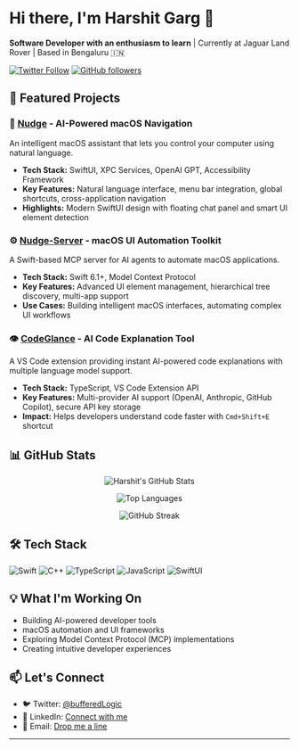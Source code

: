 # Hi there, I'm Harshit Garg 👋

**Software Developer with an enthusiasm to learn** | Currently at Jaguar Land Rover | Based in Bengaluru 🇮🇳

[![Twitter Follow](https://img.shields.io/twitter/follow/bufferedLogic?style=social)](https://twitter.com/bufferedLogic)
[![GitHub followers](https://img.shields.io/github/followers/haarshitgarg?style=social)](https://github.com/haarshitgarg)

## 🚀 Featured Projects

### 🤖 [Nudge](https://github.com/haarshitgarg/Nudge_macOS) - AI-Powered macOS Navigation
An intelligent macOS assistant that lets you control your computer using natural language.

- **Tech Stack:** SwiftUI, XPC Services, OpenAI GPT, Accessibility Framework
- **Key Features:** Natural language interface, menu bar integration, global shortcuts, cross-application navigation
- **Highlights:** Modern SwiftUI design with floating chat panel and smart UI element detection

### ⚙️ [Nudge-Server](https://github.com/haarshitgarg/Nudge-server) - macOS UI Automation Toolkit
A Swift-based MCP server for AI agents to automate macOS applications.

- **Tech Stack:** Swift 6.1+, Model Context Protocol
- **Key Features:** Advanced UI element management, hierarchical tree discovery, multi-app support
- **Use Cases:** Building intelligent macOS interfaces, automating complex UI workflows

### 👁️ [CodeGlance](https://github.com/haarshitgarg/codeglance) - AI Code Explanation Tool
A VS Code extension providing instant AI-powered code explanations with multiple language model support.

- **Tech Stack:** TypeScript, VS Code Extension API
- **Key Features:** Multi-provider AI support (OpenAI, Anthropic, GitHub Copilot), secure API key storage
- **Impact:** Helps developers understand code faster with `Cmd+Shift+E` shortcut

## 📊 GitHub Stats

<div align="center">
  
![Harshit's GitHub Stats](https://github-readme-stats.vercel.app/api?username=haarshitgarg&show_icons=true&theme=dark&count_private=true)

![Top Languages](https://github-readme-stats.vercel.app/api/top-langs/?username=haarshitgarg&layout=compact&theme=dark)

![GitHub Streak](https://github-readme-streak-stats.herokuapp.com/?user=haarshitgarg&theme=dark)

</div>

## 🛠️ Tech Stack

![Swift](https://img.shields.io/badge/-Swift-FA7343?style=flat-square&logo=swift&logoColor=white)
![C++](https://img.shields.io/badge/-C++-00599C?style=flat-square&logo=c%2B%2B&logoColor=white)
![TypeScript](https://img.shields.io/badge/-TypeScript-007ACC?style=flat-square&logo=typescript&logoColor=white)
![JavaScript](https://img.shields.io/badge/-JavaScript-F7DF1E?style=flat-square&logo=javascript&logoColor=black)
![SwiftUI](https://img.shields.io/badge/-SwiftUI-000000?style=flat-square&logo=swift&logoColor=white)

## 💡 What I'm Working On

- Building AI-powered developer tools
- macOS automation and UI frameworks
- Exploring Model Context Protocol (MCP) implementations
- Creating intuitive developer experiences

## 📫 Let's Connect

- 🐦 Twitter: [@bufferedLogic](https://twitter.com/bufferedLogic)
- 💼 LinkedIn: [Connect with me](https://www.linkedin.com/in/harshit-garg-00456317b/)
- 📧 Email: [Drop me a line](mailto:hgarg9460@gmail.com)

---
